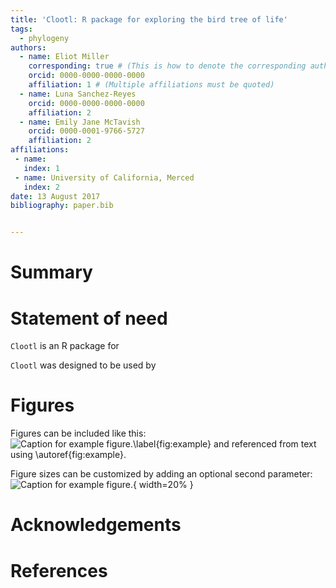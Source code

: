 ```yaml
---
title: 'Clootl: R package for exploring the bird tree of life'
tags:
  - phylogeny
authors:
  - name: Eliot Miller
    corresponding: true # (This is how to denote the corresponding author)
    orcid: 0000-0000-0000-0000
    affiliation: 1 # (Multiple affiliations must be quoted)
  - name: Luna Sanchez-Reyes
    orcid: 0000-0000-0000-0000
    affiliation: 2
  - name: Emily Jane McTavish
    orcid: 0000-0001-9766-5727
    affiliation: 2
affiliations:
 - name: 
   index: 1
 - name: University of California, Merced
   index: 2
date: 13 August 2017
bibliography: paper.bib


---
```


# Summary



# Statement of need

`Clootl` is an R package for 

`Clootl` was designed to be used by



# Figures

Figures can be included like this:
![Caption for example figure.\label{fig:example}](figure.png)
and referenced from text using \autoref{fig:example}.

Figure sizes can be customized by adding an optional second parameter:
![Caption for example figure.](figure.png){ width=20% }

# Acknowledgements


# References

